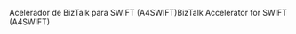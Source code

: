 <span data-ttu-id="e881d-101">Acelerador de BizTalk para SWIFT (A4SWIFT)</span><span class="sxs-lookup"><span data-stu-id="e881d-101">BizTalk Accelerator for SWIFT (A4SWIFT)</span></span>